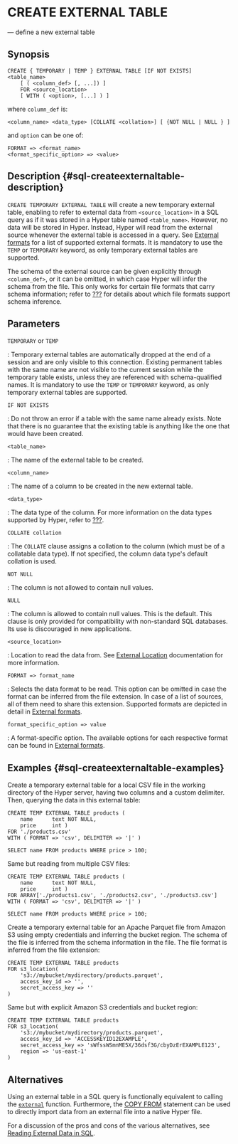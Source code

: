 # CREATE EXTERNAL TABLE

— define a new external table

## Synopsis

```sql_template
CREATE { TEMPORARY | TEMP } EXTERNAL TABLE [IF NOT EXISTS] <table_name>
    [ ( <column_def> [, ...]) ]
    FOR <source_location>
    [ WITH ( <option>, [...] ) ]
```

where `column_def` is:

```sql_template
<column_name> <data_type> [COLLATE <collation>] [ {NOT NULL | NULL } ]
```

and `option` can be one of:

```sql_template
FORMAT => <format_name>
<format_specific_option> => <value>
```

## Description {#sql-createexternaltable-description}

`CREATE TEMPORARY EXTERNAL TABLE` will create a new temporary external
table, enabling to refer to external data from `<source_location>` in a
SQL query as if it was stored in a Hyper table named `<table_name>`.
However, no data will be stored in Hyper. Instead, Hyper will read from
the external source whenever the external table is accessed in a query.
See [External formats](/docs/sql/external/formats) for a list of supported external formats.
It is mandatory to use the `TEMP` or `TEMPORARY` keyword, as only
temporary external tables are supported.

The schema of the external source can be given explicitly through
`<column_def>`, or it can be omitted, in which case Hyper will infer the
schema from the file. This only works for certain file formats that
carry schema information; refer to [???](#table-external-formats) for
details about which file formats support schema inference.

## Parameters

`TEMPORARY` or `TEMP`

:   Temporary external tables are automatically dropped at the end of a
    session and are only visible to this connection. Existing permanent
    tables with the same name are not visible to the current session
    while the temporary table exists, unless they are referenced with
    schema-qualified names. It is mandatory to use the `TEMP` or
    `TEMPORARY` keyword, as only temporary external tables are
    supported.

`IF NOT EXISTS`

:   Do not throw an error if a table with the same name already exists.
    Note that there is no guarantee that the existing table is anything
    like the one that would have been created.

`<table_name>`

:   The name of the external table to be created.

`<column_name>`

:   The name of a column to be created in the new external table.

`<data_type>`

:   The data type of the column. For more information on the data types
    supported by Hyper, refer to [???](#datatype).

`COLLATE collation`

:   The `COLLATE` clause assigns a collation to the column (which must
    be of a collatable data type). If not specified, the column data
    type\'s default collation is used.

`NOT NULL`

:   The column is not allowed to contain null values.

`NULL`

:   The column is allowed to contain null values. This is the default.
    This clause is only provided for compatibility with non-standard SQL
    databases. Its use is discouraged in new applications.

`<source_location>`

: Location to read the data from. See [External Location](/docs/sql/external/location)
  documentation for more information.

`FORMAT => format_name`

:   Selects the data format to be read. This option can be omitted in
    case the format can be inferred from the file extension. In case of
    a list of sources, all of them need to share this extension.
    Supported formats are depicted in detail in
    [External formats](/docs/sql/external/formats).

`format_specific_option => value`

:   A format-specific option. The available options for each respective
    format can be found in [External formats](/docs/sql/external/formats).

## Examples {#sql-createexternaltable-examples}

Create a temporary external table for a local CSV file in the working
directory of the Hyper server, having two columns and a custom
delimiter. Then, querying the data in this external table:

    CREATE TEMP EXTERNAL TABLE products (
        name      text NOT NULL,
        price     int )
    FOR './products.csv'
    WITH ( FORMAT => 'csv', DELIMITER => '|' )

    SELECT name FROM products WHERE price > 100;

Same but reading from multiple CSV files:

    CREATE TEMP EXTERNAL TABLE products (
        name      text NOT NULL,
        price     int )
    FOR ARRAY['./products1.csv', './products2.csv', './products3.csv']
    WITH ( FORMAT => 'csv', DELIMITER => '|' )

    SELECT name FROM products WHERE price > 100;

Create a temporary external table for an Apache Parquet file from Amazon
S3 using empty credentials and inferring the bucket region.
The schema of the file is inferred from the schema information in the
file. The file format is inferred from the file extension:

    CREATE TEMP EXTERNAL TABLE products
    FOR s3_location(
        's3://mybucket/mydirectory/products.parquet',
        access_key_id => '',
        secret_access_key => ''
    )

Same but with explicit Amazon S3 credentials and bucket region:

    CREATE TEMP EXTERNAL TABLE products
    FOR s3_location(
        's3://mybucket/mydirectory/products.parquet',
        access_key_id => 'ACCESSKEYID12EXAMPLE',
        secret_access_key => 'sWfssWSmnME5X/36dsf3G/cbyDzErEXAMPLE123',
        region => 'us-east-1'
    )

## Alternatives

Using an external table in a SQL query is functionally equivalent to
calling the [`external`](../setreturning#external) function.
Furthermore, the [COPY FROM](copy_from) statement can be used to
directly import data from an external file into a native Hyper file.

For a discussion of the pros and cons of the various alternatives, see
[Reading External Data in SQL](../external/syntax).
